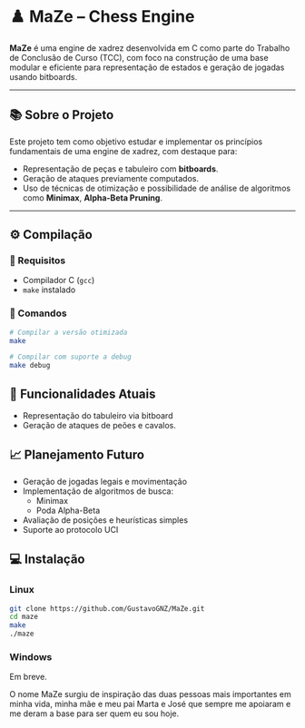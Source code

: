 # ♟️ MaZe – Chess Engine

**MaZe** é uma engine de xadrez desenvolvida em C como parte do Trabalho de Conclusão de Curso (TCC), com foco na construção de uma base modular e eficiente para representação de estados e geração de jogadas usando bitboards.

---

## 📚 Sobre o Projeto

Este projeto tem como objetivo estudar e implementar os princípios fundamentais de uma engine de xadrez, com destaque para:

- Representação de peças e tabuleiro com **bitboards**.
- Geração de ataques previamente computados.
- Uso de técnicas de otimização e possibilidade de análise de algoritmos como **Minimax**, **Alpha-Beta Pruning**.

---

## ⚙️ Compilação

### 🔧 Requisitos

- Compilador C (`gcc`)
- `make` instalado

### 🚀 Comandos

```bash
# Compilar a versão otimizada
make

# Compilar com suporte a debug
make debug
```


## 🧠 Funcionalidades Atuais

- Representação do tabuleiro via bitboard
- Geração de ataques de peões e cavalos.

## 📈 Planejamento Futuro

- Geração de jogadas legais e movimentação
- Implementação de algoritmos de busca:
  - Minimax
  - Poda Alpha-Beta
- Avaliação de posições e heurísticas simples
- Suporte ao protocolo UCI

## 💻 Instalação

### Linux
```bash
git clone https://github.com/GustavoGNZ/MaZe.git
cd maze
make
./maze
```

### Windows

Em breve.

O nome MaZe surgiu de inspiração das duas pessoas mais importantes em minha vida, minha mãe e meu pai Marta e José que sempre me apoiaram e me deram a base para ser quem eu sou hoje.
